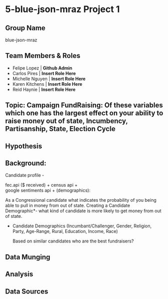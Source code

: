 # 5-blue-json-mraz Project 1

## Group Name
blue-json-mraz

## Team Members & Roles
* Felipe Lopez | **Github Admin**
* Carlos Pires | **Insert Role Here**
* Michelle Nguyen | **Insert Role Here**
* Karen Kitchens | **Insert Role Here**
* Reid Haynie  | **Insert Role Here**


## Topic: Campaign FundRaising: Of these variables which one has the largest effect on your ability to raise money out of state, Incumbency, Partisanship, State, Election Cycle

## Hypothesis

## Background:
Candidate profile -  

fec.api ($ received) + 
census api +  
google sentiments api +
(demographics):

As a Congressional candidate what indicates the probability of you being able to pull in money from out of state. Creating a Candidate Demographic*- what kind of candidate is more likely to get money from out of state. 

* Candidate Demographics (Incumbant/Challenger, Gender, Religion, Party, Age-Range, Rural, Education, Income, Race)

	Based on similar candidates who are the best fundraisers?




## Data Munging

## Analysis

## Data Sources

